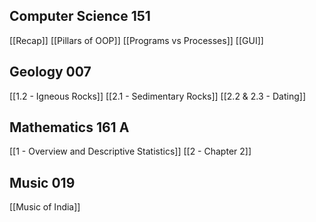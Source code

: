 ## Computer Science 151
[[Recap]]
[[Pillars of OOP]]
[[Programs vs Processes]]
[[GUI]]
## Geology 007
[[1.2 - Igneous Rocks]]
[[2.1 - Sedimentary Rocks]]
[[2.2 & 2.3 - Dating]]
## Mathematics 161 A
[[1 - Overview and Descriptive Statistics]]
[[2 - Chapter 2]]
## Music 019
[[Music of India]]